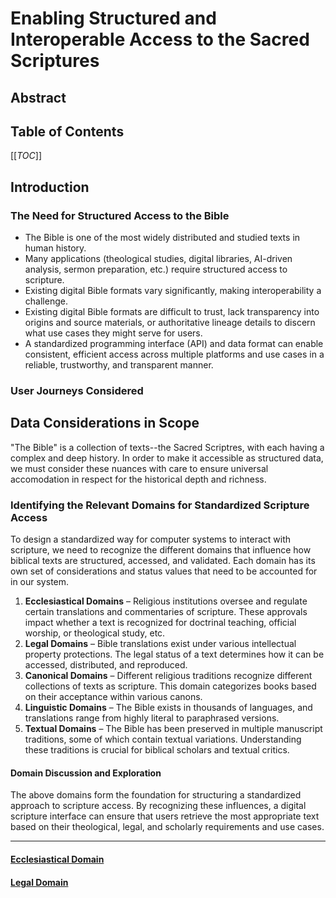 # Enabling Structured and Interoperable Access to the Sacred Scriptures

## Abstract


## Table of Contents

[[_TOC_]]

## Introduction
### The Need for Structured Access to the Bible
- The Bible is one of the most widely distributed and studied texts in human history.
- Many applications (theological studies, digital libraries, AI-driven analysis, sermon preparation, etc.) require structured access to scripture.
- Existing digital Bible formats vary significantly, making interoperability a challenge.
- Existing digital Bible formats are difficult to trust, lack transparency into origins and source materials, or authoritative lineage details to discern what use cases they might serve for users.
- A standardized programming interface (API) and data format can enable consistent, efficient access across multiple platforms and use cases in a reliable, trustworthy, and transparent manner.

### User Journeys Considered

## Data Considerations in Scope

"The Bible" is a collection of texts--the Sacred Scriptres, with each having a complex and deep history. In order to make it accessible as structured data, we must consider these nuances with care to ensure universal accomodation in respect for the historical depth and richness.

### Identifying the Relevant Domains for Standardized Scripture Access
To design a standardized way for computer systems to interact with scripture, we need to recognize the different domains that influence how biblical texts are structured, accessed, and validated. Each domain has its own set of considerations and status values that need to be accounted for in our system.

1.  **Ecclesiastical Domains** – Religious institutions oversee and regulate certain translations and commentaries of scripture. These approvals impact whether a text is recognized for doctrinal teaching, official worship, or theological study, etc.
1. **Legal Domains** – Bible translations exist under various intellectual property protections. The legal status of a text determines how it can be accessed, distributed, and reproduced.
2. **Canonical Domains** – Different religious traditions recognize different collections of texts as scripture. This domain categorizes books based on their acceptance within various canons.
3. **Linguistic Domains** – The Bible exists in thousands of languages, and translations range from highly literal to paraphrased versions.
4. **Textual Domains** – The Bible has been preserved in multiple manuscript traditions, some of which contain textual variations. Understanding these traditions is crucial for biblical scholars and textual critics.


#### Domain Discussion and Exploration
The above domains form the foundation for structuring a standardized approach to scripture access. By recognizing these influences, a digital scripture interface can ensure that users retrieve the most appropriate text based on their theological, legal, and scholarly requirements and use cases.

---

#### [Ecclesiastical Domain](ecclesiastical-domain.md)

#### [Legal Domain](legal-domain.md)
